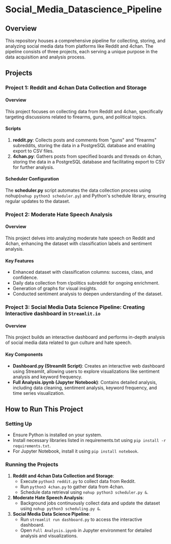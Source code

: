 # Social_Media_Datascience_Pipeline

## Overview

This repository houses a comprehensive pipeline for collecting, storing, and analyzing social media data from platforms like Reddit and 4chan. The pipeline consists of three projects, each serving a unique purpose in the data acquisition and analysis process.

## Projects

### Project 1: Reddit and 4chan Data Collection and Storage

#### Overview
This project focuses on collecting data from Reddit and 4chan, specifically targeting discussions related to firearms, guns, and political topics.

#### Scripts
1. **reddit.py**: Collects posts and comments from "guns" and "firearms" subreddits, storing the data in a PostgreSQL database and enabling export to CSV files.
2. **4chan.py**: Gathers posts from specified boards and threads on 4chan, storing the data in a PostgreSQL database and facilitating export to CSV for further analysis.

#### Scheduler Configuration
The **scheduler.py** script automates the data collection process using nohup(`nohup python3 scheduler.py`) and Python's schedule library, ensuring regular updates to the dataset.

### Project 2: Moderate Hate Speech Analysis

#### Overview
This project delves into analyzing moderate hate speech on Reddit and 4chan, enhancing the dataset with classification labels and sentiment analysis.

#### Key Features
- Enhanced dataset with classification columns: success, class, and confidence.
- Daily data collection from r/politics subreddit for ongoing enrichment.
- Generation of graphs for visual insights.
- Conducted sentiment analysis to deepen understanding of the dataset.

### Project 3: Social Media Data Science Pipeline: Creating Interactive dashboard in `Streamlit.io`

#### Overview
This project builds an interactive dashboard and performs in-depth analysis of social media data related to gun culture and hate speech.

#### Key Components
- **Dashboard.py (Streamlit Script)**: Creates an interactive web dashboard using Streamlit, allowing users to explore visualizations like sentiment analysis and keyword frequency.
- **Full Analysis.ipynb (Jupyter Notebook)**: Contains detailed analysis, including data cleaning, sentiment analysis, keyword frequency, and time series visualization.

## How to Run This Project

### Setting Up
- Ensure Python is installed on your system.
- Install necessary libraries listed in requirements.txt using `pip install -r requirements.txt`.
- For Jupyter Notebook, install it using `pip install notebook`.

### Running the Projects
1. **Reddit and 4chan Data Collection and Storage**:
   - Execute `python3 reddit.py` to collect data from Reddit.
   - Run `python3 4chan.py` to gather data from 4chan.
   - Schedule data retrieval using `nohup python3 scheduler.py &`.
2. **Moderate Hate Speech Analysis**:
   - Background jobs continuously collect data and update the dataset using `nohup python3 scheduling.py &`.
3. **Social Media Data Science Pipeline**:
   - Run `streamlit run dashboard.py` to access the interactive dashboard.
   - Open `Full Analysis.ipynb` in Jupyter environment for detailed analysis and visualizations.
